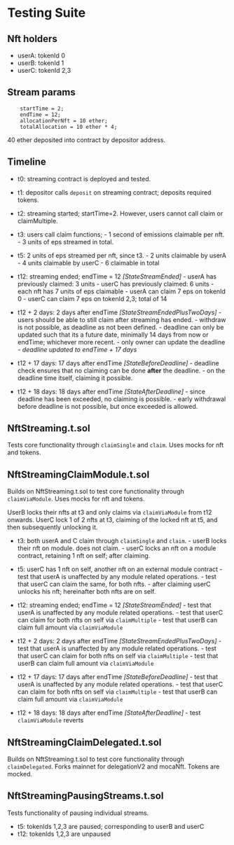 # Testing Suite

## Nft holders

- userA: tokenId 0
- userB: tokenId 1
- userC: tokenId 2,3

## Stream params

        startTime = 2;
        endTime = 12;
        allocationPerNft = 10 ether;
        totalAllocation = 10 ether * 4;

40 ether deposited into contract by depositor address.

## Timeline

- t0: streaming contract is deployed and tested.

- t1: depositor calls `deposit` on streaming contract; deposits required tokens.

- t2: streaming started; startTime=2. However, users cannot call claim or claimMultiple.

- t3: users call claim functions;
        - 1 second of emissions claimable per nft.
        - 3 units of eps streamed in total.

- t5: 2 units of eps streamed per nft, since t3.
        - 2 units claimable by userA
        - 4 units claimable by userC
        - 6 claimable in total

- t12: streaming ended; endTime = 12 *[StateStreamEnded]*
        - userA has previously claimed: 3 units
        - userC has previously claimed: 6 units
        - each nft has 7 units of eps claimable
        - userA can claim 7 eps on tokenId 0
        - userC can claim 7 eps on tokenId 2,3; total of 14

- t12 + 2 days: 2 days after endTime *[StateStreamEndedPlusTwoDays]*
        - users should be able to still claim after streaming has ended.
        - withdraw is not possible, as deadline as not been defined.
        - deadline can only be updated such that its a future date, minimally 14 days from now or endTime; whichever more recent.
        - only owner can update the deadline
        - *deadline updated to endTime + 17 days*

- t12 + 17 days: 17 days after endTime *[StateBeforeDeadline]*
        - deadline check ensures that no claiming can be done **after** the deadline.
        - on the deadline time itself, claiming it possible.

- t12 + 18 days: 18 days after endTime *[StateAfterDeadline]*
        - since deadline has been exceeded, no claiming is possible.
        - early withdrawal before deadline is not possible, but once exceeded is allowed.

## NftStreaming.t.sol

Tests core functionality through `claimSingle` and `claim`. Uses mocks for nft and tokens.

## NftStreamingClaimModule.t.sol

Builds on NftStreaming.t.sol to test core functionality through `claimViaModule`. Uses mocks for nft and tokens.

UserB locks their nfts at t3 and only claims via `claimViaModule` from t12 onwards.
UserC lock 1 of 2 nfts at t3, claiming of the locked nft at t5, and then subsequently unlocking it.

- t3: both userA and C claim through `claimSingle` and `claim`.
        - userB locks their nft on module. does not claim.
        - userC locks an nft on a module contract, retaining 1 nft on self; after claiming.

- t5: userC has 1 nft on self, another nft on an external module contract
        - test that userA is unaffected by any module related operations.
        - test that userC can claim the same, for both nfts.
        - after claiming userC unlocks his nft; hereinafter both nfts are on self.

- t12: streaming ended; endTime = 12 *[StateStreamEnded]*
        - test that userA is unaffected by any module related operations.
        - test that userC can claim for both nfts on self via `claimMultiple`
        - test that userB can claim full amount via `claimViaModule`

- t12 + 2 days: 2 days after endTime *[StateStreamEndedPlusTwoDays]*
        - test that userA is unaffected by any module related operations.
        - test that userC can claim for both nfts on self via `claimMultiple`
        - test that userB can claim full amount via `claimViaModule`

- t12 + 17 days: 17 days after endTime *[StateBeforeDeadline]*
        - test that userA is unaffected by any module related operations.
        - test that userC can claim for both nfts on self via `claimMultiple`
        - test that userB can claim full amount via `claimViaModule`

- t12 + 18 days: 18 days after endTime *[StateAfterDeadline]*
        - test `claimViaModule` reverts

## NftStreamingClaimDelegated.t.sol

Builds on NftStreaming.t.sol to test core functionality through `claimDelegated`.
Forks mainnet for delegationV2 and mocaNft. Tokens are mocked.

## NftStreamingPausingStreams.t.sol

Tests functionality of pausing individual streams.

- t5: tokenIds 1,2,3 are paused; corresponding to userB and userC
- t12: tokenIds 1,2,3 are unpaused